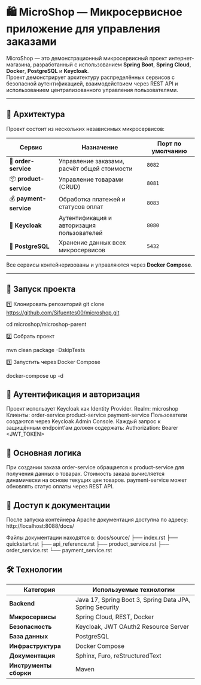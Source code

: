 # 🛍️ MicroShop — Микросервисное приложение для управления заказами

MicroShop — это демонстрационный микросервисный проект интернет-магазина, разработанный с использованием **Spring Boot**, **Spring Cloud**, **Docker**, **PostgreSQL** и **Keycloak**.  
Проект демонстрирует архитектуру распределённых сервисов с безопасной аутентификацией, взаимодействием через REST API и использованием централизованного управления пользователями.

---

## 🧩 Архитектура

Проект состоит из нескольких независимых микросервисов:

| Сервис | Назначение | Порт по умолчанию |
|--------|-------------|------------------|
| 🧾 **order-service** | Управление заказами, расчёт общей стоимости | `8082` |
| 📦 **product-service** | Управление товарами (CRUD) | `8081` |
| 💰 **payment-service** | Обработка платежей и статусов оплат | `8083` |
| 👤 **Keycloak** | Аутентификация и авторизация пользователей | `8080` |
| 🐘 **PostgreSQL** | Хранение данных всех микросервисов | `5432` |

Все сервисы контейнеризованы и управляются через **Docker Compose**.

---

## 🚀 Запуск проекта
1️⃣ Клонировать репозиторий
git clone https://github.com/Sifuentes00/microshop.git

cd microshop/microshop-parent

2️⃣ Собрать проект

mvn clean package -DskipTests

3️⃣ Запустить через Docker Compose

docker-compose up -d

## 🔐 Аутентификация и авторизация
Проект использует Keycloak как Identity Provider.
Realm: microshop
Клиенты:
order-service
product-service
payment-service
Пользователи создаются через Keycloak Admin Console.
Каждый запрос к защищённым endpoint’ам должен содержать:
Authorization: Bearer <JWT_TOKEN>


## 🧠 Основная логика
При создании заказа order-service обращается к product-service для получения данных о товарах.
Стоимость заказа вычисляется динамически на основе текущих цен товаров.
payment-service может обновлять статус оплаты через REST API.

## 🔗 Доступ к документации
После запуска контейнера Apache документация доступна по адресу:
http://localhost:8088/docs/

Файлы документации находятся в:
docs/source/
 ├── index.rst
 ├── quickstart.rst
 ├── api_reference.rst
 ├── product_service.rst
 ├── order_service.rst
 └── payment_service.rst

## 🛠️ Технологии

| Категория       | Используемые технологии                              |
|-----------------|-----------------------------------------------------|
| **Backend**     | Java 17, Spring Boot 3, Spring Data JPA, Spring Security |
| **Микросервисы**| Spring Cloud, REST, Docker                           |
| **Безопасность**| Keycloak, JWT OAuth2 Resource Server                |
| **База данных** | PostgreSQL                                         |
| **Инфраструктура** | Docker Compose                                   |
| **Документация** | Sphinx, Furo, reStructuredText                                  |
| **Инструменты сборки** | Maven                                         |